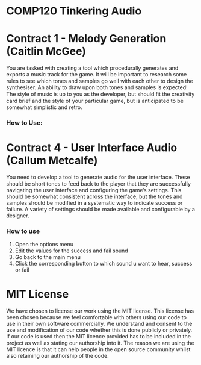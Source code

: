 # COMP120 Tinkering Audio

# Contract 1 - Melody Generation (Caitlin McGee)

You are tasked with creating a tool which procedurally generates and exports a music track for the game. It will be important to research some rules to see which tones and samples go well with each other to design the synthesiser. An ability to draw upon both tones and samples is expected! The style of music is up to you as the developer, but should ﬁt the creativity card brief and the style of your particular game, but is anticipated to be somewhat simplistic and retro.
### How to Use:


# Contract 4 - User Interface Audio (Callum Metcalfe)
You need to develop a tool to generate audio for the user interface. These
should be short tones to feed back to the player that they are successfully
navigating the user interface and configuring the game’s settings. This should
be somewhat consistent across the interface, but the tones and samples
should be modified in a systematic way to indicate success or failure. A variety
of settings should be made available and configurable by a designer.
### How to use
1. Open the options menu
2. Edit the values for the success and fail sound
3. Go back to the main menu
4. Click the corresponding button to which sound u want to hear, success or fail

# MIT License
We have chosen to license our work using the MIT license. This license has been chosen because we feel comfortable with others using our code to use in their own software commercially. We understand and consent to the use and modification of our code whether this is done publicly or privately. If our code is used then the MIT licence provided has to be included in the project as well as stating our authorship into it. The reason we are using the MIT licence is that it can help people in the open source community whilst also retaining our authorship of the code.
